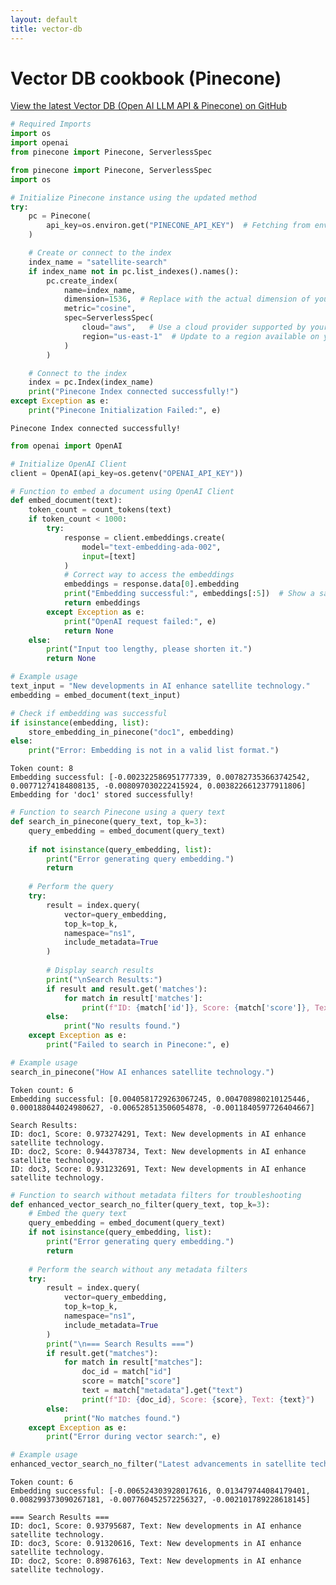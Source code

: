```yaml
---
layout: default
title: vector-db
---
```


# Vector DB cookbook (Pinecone)

<a href="https://github.com/PrabuAppDev/genai-vector-index/blob/main/vector-pinecone-cookbook-v2.md" target="_blank">View the latest Vector DB (Open AI LLM API & Pinecone) on GitHub</a>

```python
# Required Imports
import os
import openai
from pinecone import Pinecone, ServerlessSpec
```


```python
from pinecone import Pinecone, ServerlessSpec
import os

# Initialize Pinecone instance using the updated method
try:
    pc = Pinecone(
        api_key=os.environ.get("PINECONE_API_KEY")  # Fetching from environment variables
    )

    # Create or connect to the index
    index_name = "satellite-search"
    if index_name not in pc.list_indexes().names():
        pc.create_index(
            name=index_name,
            dimension=1536,  # Replace with the actual dimension of your embeddings
            metric="cosine",
            spec=ServerlessSpec(
                cloud="aws",   # Use a cloud provider supported by your plan (e.g., 'aws', 'gcp')
                region="us-east-1"  # Update to a region available on your plan (check Pinecone Console for options)
            )
        )

    # Connect to the index
    index = pc.Index(index_name)
    print("Pinecone Index connected successfully!")
except Exception as e:
    print("Pinecone Initialization Failed:", e)
```

    Pinecone Index connected successfully!
    


```python
from openai import OpenAI

# Initialize OpenAI Client
client = OpenAI(api_key=os.getenv("OPENAI_API_KEY"))

# Function to embed a document using OpenAI Client
def embed_document(text):
    token_count = count_tokens(text)
    if token_count < 1000:
        try:
            response = client.embeddings.create(
                model="text-embedding-ada-002",
                input=[text]
            )
            # Correct way to access the embeddings
            embeddings = response.data[0].embedding
            print("Embedding successful:", embeddings[:5])  # Show a sample of the embedding
            return embeddings
        except Exception as e:
            print("OpenAI request failed:", e)
            return None
    else:
        print("Input too lengthy, please shorten it.")
        return None

# Example usage
text_input = "New developments in AI enhance satellite technology."
embedding = embed_document(text_input)

# Check if embedding was successful
if isinstance(embedding, list):
    store_embedding_in_pinecone("doc1", embedding)
else:
    print("Error: Embedding is not in a valid list format.")
```

    Token count: 8
    Embedding successful: [-0.002322586951777339, 0.007827353663742542, 0.00771274184808135, -0.008097030222415924, 0.0038226612377911806]
    Embedding for 'doc1' stored successfully!
    


```python
# Function to search Pinecone using a query text
def search_in_pinecone(query_text, top_k=3):
    query_embedding = embed_document(query_text)
    
    if not isinstance(query_embedding, list):
        print("Error generating query embedding.")
        return
    
    # Perform the query
    try:
        result = index.query(
            vector=query_embedding,
            top_k=top_k,
            namespace="ns1",
            include_metadata=True
        )
        
        # Display search results
        print("\nSearch Results:")
        if result and result.get('matches'):
            for match in result['matches']:
                print(f"ID: {match['id']}, Score: {match['score']}, Text: {match['metadata'].get('text', 'N/A')}")
        else:
            print("No results found.")
    except Exception as e:
        print("Failed to search in Pinecone:", e)

# Example usage
search_in_pinecone("How AI enhances satellite technology.")
```

    Token count: 6
    Embedding successful: [0.0040581729263067245, 0.004708980210125446, 0.000188044024980627, -0.006528513506054878, -0.0011840597726404667]
    
    Search Results:
    ID: doc1, Score: 0.973274291, Text: New developments in AI enhance satellite technology.
    ID: doc2, Score: 0.944378734, Text: New developments in AI enhance satellite technology.
    ID: doc3, Score: 0.931232691, Text: New developments in AI enhance satellite technology.
    


```python
# Function to search without metadata filters for troubleshooting
def enhanced_vector_search_no_filter(query_text, top_k=3):
    # Embed the query text
    query_embedding = embed_document(query_text)
    if not isinstance(query_embedding, list):
        print("Error generating query embedding.")
        return
    
    # Perform the search without any metadata filters
    try:
        result = index.query(
            vector=query_embedding,
            top_k=top_k,
            namespace="ns1",
            include_metadata=True
        )
        print("\n=== Search Results ===")
        if result.get("matches"):
            for match in result["matches"]:
                doc_id = match["id"]
                score = match["score"]
                text = match["metadata"].get("text")
                print(f"ID: {doc_id}, Score: {score}, Text: {text}")
        else:
            print("No matches found.")
    except Exception as e:
        print("Error during vector search:", e)

# Example usage
enhanced_vector_search_no_filter("Latest advancements in satellite technology.", top_k=3)
```

    Token count: 6
    Embedding successful: [-0.006524303928017616, 0.013479744084179401, 0.008299373090267181, -0.007760452572256327, -0.002101789228618145]
    
    === Search Results ===
    ID: doc1, Score: 0.93795687, Text: New developments in AI enhance satellite technology.
    ID: doc3, Score: 0.91320616, Text: New developments in AI enhance satellite technology.
    ID: doc2, Score: 0.89876163, Text: New developments in AI enhance satellite technology.
    